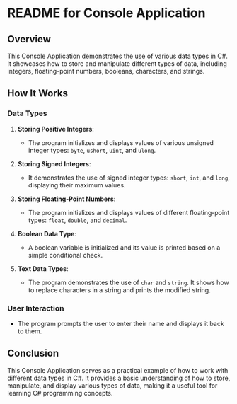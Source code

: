# README for Console Application

## Overview

This Console Application demonstrates the use of various data types in C#. It showcases how to store and manipulate different types of data, including integers, floating-point numbers, booleans, characters, and strings.

## How It Works

### Data Types

1. **Storing Positive Integers**:
   - The program initializes and displays values of various unsigned integer types: `byte`, `ushort`, `uint`, and `ulong`.

2. **Storing Signed Integers**:
   - It demonstrates the use of signed integer types: `short`, `int`, and `long`, displaying their maximum values.

3. **Storing Floating-Point Numbers**:
   - The program initializes and displays values of different floating-point types: `float`, `double`, and `decimal`.

4. **Boolean Data Type**:
   - A boolean variable is initialized and its value is printed based on a simple conditional check.

5. **Text Data Types**:
   - The program demonstrates the use of `char` and `string`. It shows how to replace characters in a string and prints the modified string.

### User Interaction

- The program prompts the user to enter their name and displays it back to them.

## Conclusion

This Console Application serves as a practical example of how to work with different data types in C#. It provides a basic understanding of how to store, manipulate, and display various types of data, making it a useful tool for learning C# programming concepts.